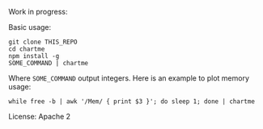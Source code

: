 Work in progress:

Basic usage: 

```
git clone THIS_REPO
cd chartme
npm install -g
SOME_COMMAND | chartme
```

Where `SOME_COMMAND` output integers. Here is an
example to plot memory usage:

```
while free -b | awk '/Mem/ { print $3 }'; do sleep 1; done | chartme
```

License: Apache 2
